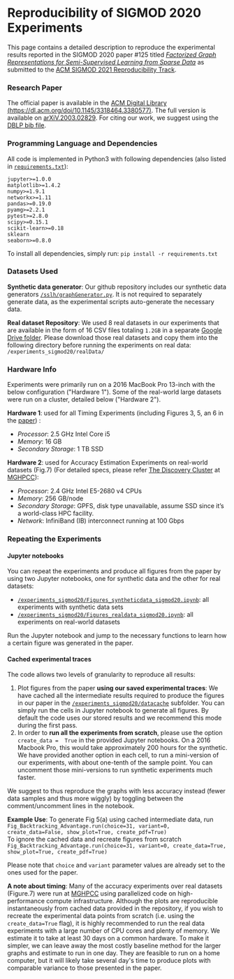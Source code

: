 # Reproducibility of SIGMOD 2020 Experiments

This page contains a detailed description to reproduce the experimental results reported 
in the SIGMOD 2020 paper #125 titled 
[*Factorized Graph Representations for Semi-Supervised Learning from Sparse Data*](https://dl.acm.org/doi/pdf/10.1145/3318464.3380577) 
as submitted to the [ACM SIGMOD 2021 Reproducibility Track](https://reproducibility.sigmod.org/). 



### Research Paper
The official paper is available in the 
[ACM Digital Library (https://dl.acm.org/doi/10.1145/3318464.3380577)](https://dl.acm.org/doi/10.1145/3318464.3380577). 
The full version is available on [arXiV.2003.02829](https://arxiv.org/abs/2003.02829). 
For citing our work, we suggest using the [DBLP bib file](https://dblp.org/rec/conf/sigmod/PLG20.html?view=bibtex).



### Programming Language and Dependencies
All code is implemented in Python3 with following dependencies 
(also listed in [`requirements.txt`](https://github.com/northeastern-datalab/factorized-graphs/blob/master/requirements.txt)):  
```
jupyter>=1.0.0
matplotlib>=1.4.2
numpy>=1.9.1
networkx>=1.11
pandas>=0.19.0
pyamg>=2.2.1
pytest>=2.8.0
scipy>=0.15.1
scikit-learn>=0.18
sklearn
seaborn>=0.8.0
```
To install all dependencies, simply run:  `pip install -r requirements.txt`



### Datasets Used
**Synthetic data generator**: 
Our github repository includes our synthetic data generators 
[`/sslh/graphGenerator.py`](https://github.com/northeastern-datalab/factorized-graphs/blob/master/sslh/graphGenerator.py). 
It is not required to separately generate data, as the experimental scripts auto-generate the necessary  data.   

**Real dataset Repository**: We used 8 real datasets in our experiments that are available in the form of 
16 CSV files totaling `1.2GB` in a separate [Google Drive folder](https://drive.google.com/drive/folders/1fqTgfW8f-PUwnAj432YgsFVjgbUdOHuu). 
Please download those real datasets and copy them into the following directory before running the experiments on real data: 
`/experiments_sigmod20/realData/`



### Hardware Info   
Experiments were primarily run on a 2016 MacBook Pro 13-inch with the below configuration ("Hardware 1"). 
Some of the real-world large datasets were run on a cluster, detailed below ("Hardware 2").

**Hardware 1**: used for all Timing Experiments (including Figures 3, 5, an 6 in the [paper](https://dl.acm.org/doi/pdf/10.1145/3318464.3380577)) :  
- *Processor*: 2.5 GHz Intel Core i5   
- *Memory*: 16 GB  
- *Secondary Storage*:   1 TB SSD       


**Hardware 2**: used for Accuracy Estimation Experiments on real-world datasets (Fig.7)
(For detailed specs, please refer [The Discovery Cluster](https://rc-docs.northeastern.edu/en/latest/welcome/welcome.html) 
at [MGHPCC](https://www.mghpcc.org/)):   
- *Processor*: 2.4 GHz Intel E5-2680 v4 CPUs   
- *Memory*: 256 GB/node   
- *Secondary Storage*:  GPFS, disk type unavailable, assume SSD since it’s a world-class HPC facility.    
- *Network*: InfiniBand (IB) interconnect running at 100 Gbps



### Repeating the Experiments
#### Jupyter notebooks 
You can repeat the experiments and produce all figures from the paper by using two Jupyter notebooks,
one for synthetic data and the other for real datasets: 

* [`/experiments_sigmod20/Figures_syntheticdata_sigmod20.ipynb`](https://github.com/northeastern-datalab/factorized-graphs/blob/master/experiments_sigmod20/Figures_syntheticdata_sigmod20.ipynb): 
 all experiments with synthetic data sets
* [`/experiments_sigmod20/Figures_realdata_sigmod20.ipynb`](https://github.com/northeastern-datalab/factorized-graphs/blob/master/experiments_sigmod20/Figures_realdata_sigmod20.ipynb):
 all experiments on real-world datasets
 
Run the Jupyter notebook and jump to the necessary functions to learn how a certain figure was generated in the paper.

#### Cached experimental traces


The code allows two levels of granularity to reproduce all results:
  1. Plot figures from the paper **using our saved experimental traces**: We have cached all the intermediate results 
  required to produce the figures in our paper in the 
  [`/experiments_sigmod20/datacache`](https://github.com/northeastern-datalab/factorized-graphs/blob/master/experiments_sigmod20/datacache) subfolder. 
  You can simply run the cells in Jupyter notebook to generate all figures. 
  By default the code uses our stored results and we recommend this mode during the first pass.
  2. In order to **run all the experiments from scratch**, please use the option `create_data =  True` in  the provided Jupyter notebooks. 
  On a 2016 Macbook Pro, this would  take approximately 200 hours for the synthetic. We have provided another option in each cell, to run a mini-version 
  of our experiments, with about one-tenth of the sample point. 
  You can uncomment those mini-versions to run synthetic experiments much faster. 
  
  We suggest to thus reproduce the graphs with less accuracy instead (fewer data samples and thus more wiggly) by toggling between the comment/uncomment lines in the notebook.

**Example Use**: 
To generate Fig 5(a) using cached intermediate data, run   
  `Fig_Backtracking_Advantage.run(choice=31, variant=0, create_data=False, show_plot=True, create_pdf=True)`   
To ignore the cached data and recreate figures from scratch  
  `Fig_Backtracking_Advantage.run(choice=31, variant=0, create_data=True, show_plot=True, create_pdf=True)`  

Please note that `choice` and `variant` parameter values are already set to the ones used for the paper.   

**A note about timing**:
Many of the accuracy experiments over real datasets (Figure.7) were run at [MGHPCC](https://www.mghpcc.org/) using parallelized code 
on high-performance compute infrastructure. Although the plots are reproducible instantaneously from cached data provided in the repository, 
if you wish to recreate the experimental data points from scratch (i.e. using the `create_data=True` flag), 
it is highly recommended to run the real data experiments with a large number of CPU cores and plenty of memory. 
We estimate it to take at least 30 days on a common hardware. To make it simpler, we can leave away the 
most costly baseline method for the larger graphs and estimate to run in one day. 
They are feasible to run on a home computer, but it will likely take several day's time to produce plots with comparable variance 
to those presented in the paper.
